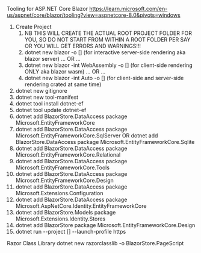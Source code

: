 
Tooling for ASP.NET Core Blazor
https://learn.microsoft.com/en-us/aspnet/core/blazor/tooling?view=aspnetcore-8.0&pivots=windows
   
1. Create Project
   1. NB THIS WILL CREATE THE ACTUAL ROOT PROJECT FOLDER FOR YOU, SO DO NOT START FROM WITHIN A ROOT FOLDER PER SAY OR YOU WILL GET ERRORS AND WARNINGS!!!
   2. dotnet new blazor -o [<PROJECTNAME>] (for interactive server-side rendering aka blazor server) ... OR ...
   3. dotnet new blazor -int WebAssembly -o [<PROJECTNAME>] (for client-side rendering ONLY aka blazor wasm) ... OR ...
   4. dotnet new blazor -int Auto -o [<PROJECTNAME>] (for client-side and server-side rendering crated at same time)
2. dotnet new gitignore
3. dotnet new tool-manifest
4. dotnet tool install dotnet-ef 
5. dotnet tool update dotnet-ef
6. dotnet add BlazorStore.DataAccess package Microsoft.EntityFrameworkCore
7. dotnet add BlazorStore.DataAccess package Microsoft.EntityFrameworkCore.SqlServer 
   OR dotnet add BlazorStore.DataAccess package Microsoft.EntityFrameworkCore.Sqlite
8. dotnet add BlazorStore.DataAccess package Microsoft.EntityFrameworkCore.Relational
9. dotnet add BlazorStore.DataAccess package Microsoft.EntityFrameworkCore.Tools
10. dotnet add BlazorStore.DataAccess package Microsoft.EntityFrameworkCore.Design
11. dotnet add BlazorStore.DataAccess package Microsoft.Extensions.Configuration
12. dotnet add BlazorStore.DataAccess package Microsoft.AspNetCore.Identity.EntityFrameworkCore
13. dotnet add BlazorStore.Models package Microsoft.Extensions.Identity.Stores
14. dotnet add BlazorStore package Microsoft.EntityFrameworkCore.Design
15. dotnet run --project [<PROJECTNAME>] --launch-profile https  

Razor Class Library
dotnet new razorclasslib -o BlazorStore.PageScript